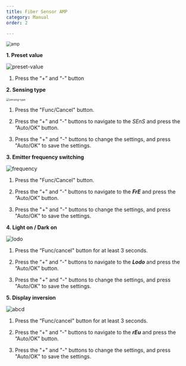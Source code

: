```yaml
---
title: Fiber Sensor AMP
category: Manual
order: 2

---
```


<img src="https://user-images.githubusercontent.com/85915538/125015270-bd95ce00-e0a1-11eb-858c-5d3b1752cf00.png" alt="amp" style="zoom:80%;" />

**1. Preset value**

![preset-value](https://user-images.githubusercontent.com/85915538/125015321-de5e2380-e0a1-11eb-8090-4004b6eab145.png)

1) Press the “+” and “-" button



**2. Sensing type**

<img src="https://user-images.githubusercontent.com/85915538/125015534-3eed6080-e0a2-11eb-81fe-2aa6d034a07d.png" alt="sensing-type" style="zoom:50%;" />

1) Press the "Func/Cancel" button.

2) Press the “+” and “-" buttons to navigate to the *SEnS* and press the “Auto/OK” button.

3) Press the "+" and "-" buttons to change the settings, and press "Auto/OK" to save the settings.



**3. Emitter frequency switching**

![frequency](https://user-images.githubusercontent.com/85915538/125015441-14030c80-e0a2-11eb-8bc9-d0c8793cf383.png)

1) Press the "Func/Cancel" button.

2) Press the “+” and “-" buttons to navigate to the ***FrE*** and press the “Auto/OK” button.

3) Press the "+" and "-" buttons to change the settings, and press "Auto/OK" to save the settings.



**4. Light on / Dark on**

![lodo](https://user-images.githubusercontent.com/85915538/125015435-12d1df80-e0a2-11eb-818e-a045b6ffdd83.png)

1) Press the “Func/cancel" button for at least 3 seconds.

2) Press the “+” and “-" buttons to navigate to the ***Lodo*** and press the “Auto/OK” button.

3) Press the "+" and "-" buttons to change the settings, and press "Auto/OK" to save the settings.



**5. Display inversion**

![abcd](https://user-images.githubusercontent.com/85915538/125015438-136a7600-e0a2-11eb-961d-a98430cada3c.png)

1) Press the “Func/cancel" button for at least 3 seconds.

2) Press the “+” and “-" buttons to navigate to the ***rEu*** and press the “Auto/OK” button.

3) Press the "+" and "-" buttons to change the settings, and press "Auto/OK" to save the settings.
